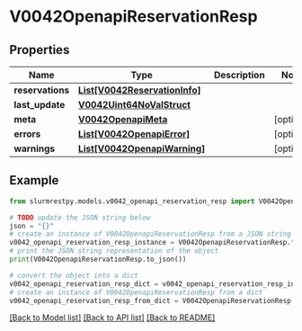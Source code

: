 # V0042OpenapiReservationResp


## Properties

Name | Type | Description | Notes
------------ | ------------- | ------------- | -------------
**reservations** | [**List[V0042ReservationInfo]**](V0042ReservationInfo.md) |  |
**last_update** | [**V0042Uint64NoValStruct**](V0042Uint64NoValStruct.md) |  |
**meta** | [**V0042OpenapiMeta**](V0042OpenapiMeta.md) |  | [optional]
**errors** | [**List[V0042OpenapiError]**](V0042OpenapiError.md) |  | [optional]
**warnings** | [**List[V0042OpenapiWarning]**](V0042OpenapiWarning.md) |  | [optional]

## Example

```python
from slurmrestpy.models.v0042_openapi_reservation_resp import V0042OpenapiReservationResp

# TODO update the JSON string below
json = "{}"
# create an instance of V0042OpenapiReservationResp from a JSON string
v0042_openapi_reservation_resp_instance = V0042OpenapiReservationResp.from_json(json)
# print the JSON string representation of the object
print(V0042OpenapiReservationResp.to_json())

# convert the object into a dict
v0042_openapi_reservation_resp_dict = v0042_openapi_reservation_resp_instance.to_dict()
# create an instance of V0042OpenapiReservationResp from a dict
v0042_openapi_reservation_resp_from_dict = V0042OpenapiReservationResp.from_dict(v0042_openapi_reservation_resp_dict)
```
[[Back to Model list]](../README.md#documentation-for-models) [[Back to API list]](../README.md#documentation-for-api-endpoints) [[Back to README]](../README.md)


